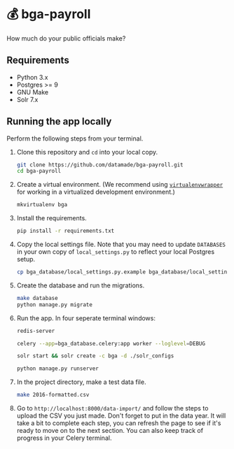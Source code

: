 # 💰 bga-payroll

How much do your public officials make?

## Requirements

- Python 3.x
- Postgres >= 9
- GNU Make
- Solr 7.x

## Running the app locally

Perform the following steps from your terminal.

1. Clone this repository and `cd` into your local copy.

    ```bash
    git clone https://github.com/datamade/bga-payroll.git
    cd bga-payroll
    ```
2. Create a virtual environment. (We recommend using [`virtualenvwrapper`](http://virtualenvwrapper.readthedocs.org/en/latest/install.html) for working in a virtualized development environment.)

    ```bash
    mkvirtualenv bga
    ```
3. Install the requirements.

    ```bash
    pip install -r requirements.txt
    ```
4. Copy the local settings file. Note that you may need to update `DATABASES` in your own copy of `local_settings.py` to reflect your local Postgres setup.

    ```bash
    cp bga_database/local_settings.py.example bga_database/local_settings.py
    ```
5. Create the database and run the migrations.

    ```bash
    make database
    python manage.py migrate
    ```
6. Run the app. In four seperate terminal windows:

    ```bash
    redis-server
    ```

    ```bash
    celery --app=bga_database.celery:app worker --loglevel=DEBUG
    ```
    
    ```bash
    solr start && solr create -c bga -d ./solr_configs
    ```

    ```bash
    python manage.py runserver
    ```
7. In the project directory, make a test data file.
    ```bash
    make 2016-formatted.csv
    ```

8. Go to `http://localhost:8000/data-import/` and follow the steps to upload the CSV you just made. Don't forget to put in the data year. It will take a bit to complete each step, you can refresh the page to see if it's ready to move on to the next section. You can also keep track of progress in your Celery terminal.
